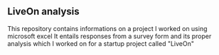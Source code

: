## LiveOn analysis
This repository contains informations on a project I worked on using microsoft excel
It entails responses from a survey form and its proper analysis which I worked on for a startup project called "LiveOn"

